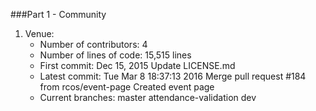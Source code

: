 ###Part 1 - Community

1. Venue:
      - Number of contributors: 4
      - Number of lines of code: 15,515 lines
      - First commit: Dec 15, 2015
                        Update LICENSE.md
      - Latest commit: Tue Mar 8 18:37:13 2016
                        Merge pull request #184 from rcos/event-page
                        Created event page
      - Current branches: master
                          attendance-validation
                          dev
